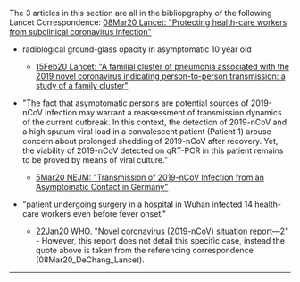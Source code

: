 The 3 articles in this section are all in the bibliopgraphy of the following Lancet Correspondence: [08Mar20 Lancet:  "Protecting health-care workers from subclinical coronavirus infection"](https://www.thelancet.com/action/showPdf?pii=S2213-2600%2820%2930066-7)

- radiological ground-glass opacity in asymptomatic 10 year old
   - [15Feb20 Lancet: "A familial cluster of pneumonia associated with the 2019 novel coronavirus indicating person-to-person transmission: a study of a family cluster"](https://www.thelancet.com/action/showPdf?pii=S0140-6736%2820%2930154-9)

- "The fact that asymptomatic persons are potential sources of 2019-nCoV infection may warrant a reassessment of transmission dynamics of the current outbreak. In this context, the detection of 2019-nCoV and a high sputum viral load in a convalescent patient (Patient 1) arouse concern about prolonged shedding of 2019-nCoV after recovery. Yet, the viability of 2019-nCoV detected on qRT-PCR in this patient remains to be proved by means of viral culture."
  - [5Mar20 NEJM: "Transmission of 2019-nCoV Infection from an Asymptomatic Contact in Germany"](https://www.nejm.org/doi/pdf/10.1056/NEJMc2001468?articleTools=true)

- "patient undergoing surgery in a hospital in Wuhan infected 14 health-care workers even before fever onset."
  - [22Jan20 WHO. "Novel coronavirus (2019-nCoV) situation report—2"](https://www.who.int/docs/default-source/coronaviruse/situation-reports/20200122-sitrep-2-2019-ncov.pdf) - However, this report does not detail this specific case, instead the quote above is taken from the referencing correspondence (08Mar20_DeChang_Lancet).

---
